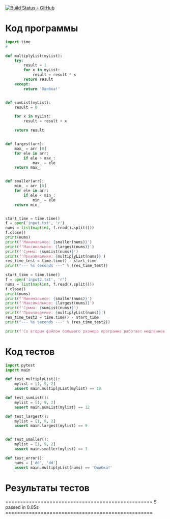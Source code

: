 [![Build Status - GitHub](https://github.com/dariiiak/pythonCI/workflows/pytesting/badge.svg)](https://github.com/dariiiak/pythonCI/actions/workflows/pythonapp.yml)

# Код программы

```Python
import time
#

def multiplyList(myList):
    try:
        result = 1
        for x in myList:
            result = result * x
        return result
    except:
        return 'Ошибка!'


def sumList(myList):
    result = 0

    for x in myList:
        result = result + x

    return result


def largest(arr):
    max_ = arr [0]
    for ele in arr:
        if ele > max_:
            max_ = ele
    return max_


def smaller(arr):
    min_ = arr [0]
    for ele in arr:
        if ele < min_:
            min_ = ele
    return min_


start_time = time.time()
f = open('input.txt', 'r')
nums = list(map(int, f.read().split()))
f.close()
print(nums)
print(f'Минимальное: {smaller(nums)}')
print(f'Максимальное: {largest(nums)}')
print(f'Сумма: {sumList(nums)}')
print(f'Произведение: {multiplyList(nums)}')
res_time_test = time.time() - start_time
print("--- %s seconds ---" % (res_time_test))

start_time = time.time()
f = open('input2.txt', 'r')
nums = list(map(int, f.read().split()))
f.close()
print(nums)
print(f'Минимальное: {smaller(nums)}')
print(f'Максимальное: {largest(nums)}')
print(f'Сумма: {sumList(nums)}')
print(f'Произведение: {multiplyList(nums)}')
res_time_test2 = time.time() - start_time
print("--- %s seconds ---" % (res_time_test2))

print(f'Со вторым файлом большего размера программа работает медленнее на {res_time_test2 - res_time_test}')
```

# Код тестов
```Python
import pytest
import main

def test_multiplyList():
	mylist = [1, 9, 2]
	assert main.multiplyList(mylist) == 18

def test_sumList():
	mylist = [1, 9, 2]
	assert main.sumList(mylist) == 12

def test_largest():
	mylist = [1, 9, 2]
	assert main.largest(mylist) == 9


def test_smaller():
	mylist = [1, 9, 2]
	assert main.smaller(mylist) == 1

def test_error():
	nums = ['dd', 'dd']
	assert main.multiplyList(nums) == 'Ошибка!'
```

# Результаты тестов

================================================== 5 passed in 0.05s ==================================================
